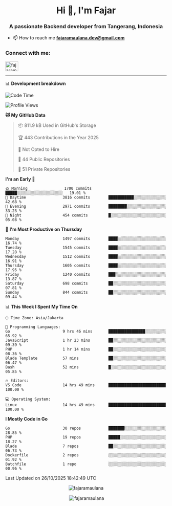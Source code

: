 <h1 align="center">Hi 👋, I'm Fajar</h1>
<h3 align="center">A passionate Backend developer from Tangerang, Indonesia</h3>

<!-- <p align="left"> <img src="https://komarev.com/ghpvc/?username=fajaramaulana&label=Profile%20views&color=0e75b6&style=flat" alt="fajaramaulana" /> </p> -->

- 📫 How to reach me **fajaramaulana.dev@gmail.com**

<h3 align="left">Connect with me:</h3>
<p align="left">
<a href="https://linkedin.com/in/fajar-agus-maulana-73533a180/" target="blank"><img align="center" src="https://raw.githubusercontent.com/rahuldkjain/github-profile-readme-generator/master/src/images/icons/Social/linked-in-alt.svg" alt="fajaramaulana" height="30" width="40" /></a>
</p>

-------

📊 **Development breakdown**
<!--START_SECTION:waka-->
![Code Time](http://img.shields.io/badge/Code%20Time-3%2C497%20hrs%2030%20mins-blue)

![Profile Views](http://img.shields.io/badge/Profile%20Views-0-blue)

**🐱 My GitHub Data** 

> 📦 811.9 kB Used in GitHub's Storage 
 > 
> 🏆 443 Contributions in the Year 2025
 > 
> 🚫 Not Opted to Hire
 > 
> 📜 44 Public Repositories 
 > 
> 🔑 51 Private Repositories 
 > 
**I'm an Early 🐤** 

```text
🌞 Morning                1700 commits        █████░░░░░░░░░░░░░░░░░░░░   19.01 % 
🌆 Daytime                3816 commits        ███████████░░░░░░░░░░░░░░   42.68 % 
🌃 Evening                2971 commits        ████████░░░░░░░░░░░░░░░░░   33.23 % 
🌙 Night                  454 commits         █░░░░░░░░░░░░░░░░░░░░░░░░   05.08 % 
```
📅 **I'm Most Productive on Thursday** 

```text
Monday                   1497 commits        ████░░░░░░░░░░░░░░░░░░░░░   16.74 % 
Tuesday                  1545 commits        ████░░░░░░░░░░░░░░░░░░░░░   17.28 % 
Wednesday                1512 commits        ████░░░░░░░░░░░░░░░░░░░░░   16.91 % 
Thursday                 1605 commits        ████░░░░░░░░░░░░░░░░░░░░░   17.95 % 
Friday                   1240 commits        ███░░░░░░░░░░░░░░░░░░░░░░   13.87 % 
Saturday                 698 commits         ██░░░░░░░░░░░░░░░░░░░░░░░   07.81 % 
Sunday                   844 commits         ██░░░░░░░░░░░░░░░░░░░░░░░   09.44 % 
```


📊 **This Week I Spent My Time On** 

```text
🕑︎ Time Zone: Asia/Jakarta

💬 Programming Languages: 
Go                       9 hrs 46 mins       ████████████████░░░░░░░░░   65.92 % 
JavaScript               1 hr 23 mins        ██░░░░░░░░░░░░░░░░░░░░░░░   09.39 % 
PHP                      1 hr 14 mins        ██░░░░░░░░░░░░░░░░░░░░░░░   08.36 % 
Blade Template           57 mins             ██░░░░░░░░░░░░░░░░░░░░░░░   06.47 % 
Bash                     52 mins             █░░░░░░░░░░░░░░░░░░░░░░░░   05.85 % 

🔥 Editors: 
VS Code                  14 hrs 49 mins      █████████████████████████   100.00 % 

💻 Operating System: 
Linux                    14 hrs 49 mins      █████████████████████████   100.00 % 
```

**I Mostly Code in Go** 

```text
Go                       30 repos            ███████░░░░░░░░░░░░░░░░░░   28.85 % 
PHP                      19 repos            █████░░░░░░░░░░░░░░░░░░░░   18.27 % 
Blade                    7 repos             ██░░░░░░░░░░░░░░░░░░░░░░░   06.73 % 
Dockerfile               2 repos             ░░░░░░░░░░░░░░░░░░░░░░░░░   01.92 % 
Batchfile                1 repo              ░░░░░░░░░░░░░░░░░░░░░░░░░   00.96 % 
```




 Last Updated on 26/10/2025 18:42:49 UTC
<!--END_SECTION:waka-->
<p align="center"><img align="center" src="https://github-readme-stats.vercel.app/api/top-langs?username=fajaramaulana&show_icons=true&locale=en&layout=compact" alt="fajaramaulana" /></p>

<p align="center">&nbsp;<img align="center" src="https://github-readme-stats.vercel.app/api?username=fajaramaulana&show_icons=true&locale=en" alt="fajaramaulana" /></p>
